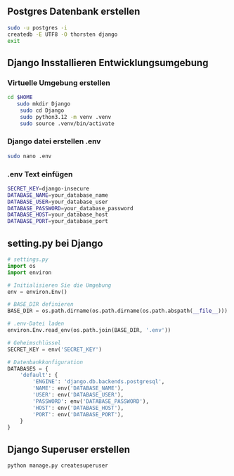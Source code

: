 ## Postgres Datenbank erstellen
```bash
sudo -u postgres -i
createdb -E UTF8 -O thorsten django
exit

```
## Django Insstallieren Entwicklungsumgebung
### Virtuelle Umgebung erstellen
```bash
cd $HOME
   sudo mkdir Django
    sudo cd Django
    sudo python3.12 -m venv .venv
    sudo source .venv/bin/activate
```
### Django datei erstellen .env
```bash
sudo nano .env
```
### .env Text einfügen
```bash
SECRET_KEY=django-insecure
DATABASE_NAME=your_database_name
DATABASE_USER=your_database_user
DATABASE_PASSWORD=your_database_password
DATABASE_HOST=your_database_host
DATABASE_PORT=your_database_port
```
## setting.py bei Django
```python
# settings.py
import os
import environ

# Initialisieren Sie die Umgebung
env = environ.Env()

# BASE_DIR definieren
BASE_DIR = os.path.dirname(os.path.dirname(os.path.abspath(__file__)))

# .env-Datei laden
environ.Env.read_env(os.path.join(BASE_DIR, '.env'))

# Geheimschlüssel
SECRET_KEY = env('SECRET_KEY')

# Datenbankkonfiguration
DATABASES = {
    'default': {
        'ENGINE': 'django.db.backends.postgresql',
        'NAME': env('DATABASE_NAME'),
        'USER': env('DATABASE_USER'),
        'PASSWORD': env('DATABASE_PASSWORD'),
        'HOST': env('DATABASE_HOST'),
        'PORT': env('DATABASE_PORT'),
    }
}
```
## Django Superuser erstellen
```bash
python manage.py createsuperuser
```
